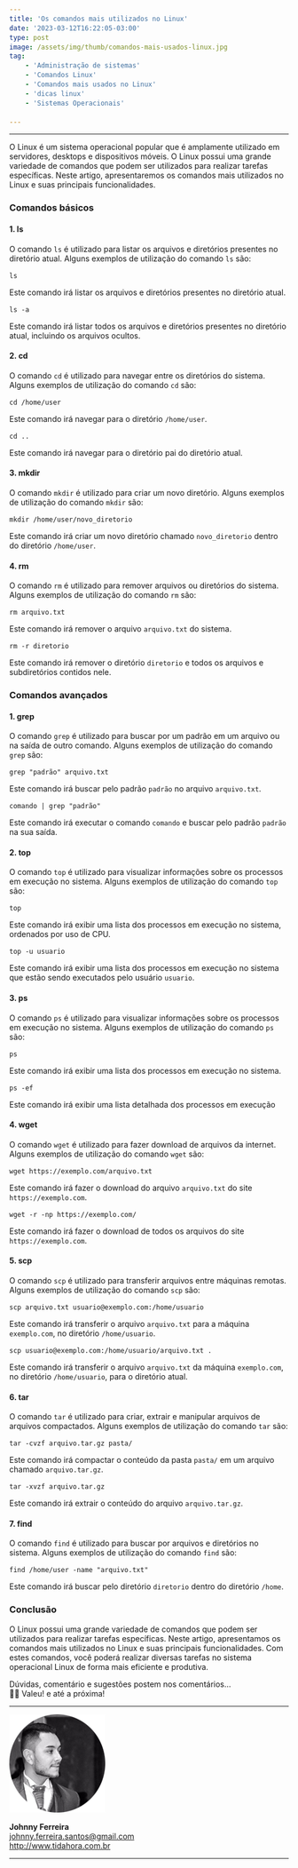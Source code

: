 ```yaml
---
title: 'Os comandos mais utilizados no Linux'
date: '2023-03-12T16:22:05-03:00'
type: post
image: /assets/img/thumb/comandos-mais-usados-linux.jpg
tag:
    - 'Administração de sistemas'
    - 'Comandos Linux'
    - 'Comandos mais usados no Linux'
    - 'dicas linux'
    - 'Sistemas Operacionais'

---
```


- - - - - -

O Linux é um sistema operacional popular que é amplamente utilizado em servidores, desktops e dispositivos móveis. O Linux possui uma grande variedade de comandos que podem ser utilizados para realizar tarefas específicas. Neste artigo, apresentaremos os comandos mais utilizados no Linux e suas principais funcionalidades.

### Comandos básicos

#### 1. ls

O comando `ls` é utilizado para listar os arquivos e diretórios presentes no diretório atual. Alguns exemplos de utilização do comando `ls` são:

```
ls
```

Este comando irá listar os arquivos e diretórios presentes no diretório atual.

```
ls -a
```

Este comando irá listar todos os arquivos e diretórios presentes no diretório atual, incluindo os arquivos ocultos.

#### 2. cd

O comando `cd` é utilizado para navegar entre os diretórios do sistema. Alguns exemplos de utilização do comando `cd` são:

```
cd /home/user
```

Este comando irá navegar para o diretório `/home/user`.

```
cd ..
```

Este comando irá navegar para o diretório pai do diretório atual.

#### 3. mkdir

O comando `mkdir` é utilizado para criar um novo diretório. Alguns exemplos de utilização do comando `mkdir` são:

```
mkdir /home/user/novo_diretorio
```

Este comando irá criar um novo diretório chamado `novo_diretorio` dentro do diretório `/home/user`.

#### 4. rm

O comando `rm` é utilizado para remover arquivos ou diretórios do sistema. Alguns exemplos de utilização do comando `rm` são:

```
rm arquivo.txt
```

Este comando irá remover o arquivo `arquivo.txt` do sistema.

```
rm -r diretorio
```

Este comando irá remover o diretório `diretorio` e todos os arquivos e subdiretórios contidos nele.

### Comandos avançados

#### 1. grep

O comando `grep` é utilizado para buscar por um padrão em um arquivo ou na saída de outro comando. Alguns exemplos de utilização do comando `grep` são:

```
grep "padrão" arquivo.txt
```

Este comando irá buscar pelo padrão `padrão` no arquivo `arquivo.txt`.

```
comando | grep "padrão"
```

Este comando irá executar o comando `comando` e buscar pelo padrão `padrão` na sua saída.

#### 2. top

O comando `top` é utilizado para visualizar informações sobre os processos em execução no sistema. Alguns exemplos de utilização do comando `top` são:

```
top
```

Este comando irá exibir uma lista dos processos em execução no sistema, ordenados por uso de CPU.

```
top -u usuario
```

Este comando irá exibir uma lista dos processos em execução no sistema que estão sendo executados pelo usuário `usuario`.

#### 3. ps

O comando `ps` é utilizado para visualizar informações sobre os processos em execução no sistema. Alguns exemplos de utilização do comando `ps` são:

```
ps
```

Este comando irá exibir uma lista dos processos em execução no sistema.

```
ps -ef
```

Este comando irá exibir uma lista detalhada dos processos em execução

#### 4. wget

O comando `wget` é utilizado para fazer download de arquivos da internet. Alguns exemplos de utilização do comando `wget` são:


```
wget https://exemplo.com/arquivo.txt
```

Este comando irá fazer o download do arquivo `arquivo.txt` do site `https://exemplo.com`.

```
wget -r -np https://exemplo.com/
```

Este comando irá fazer o download de todos os arquivos do site `https://exemplo.com`.

#### 5. scp

O comando `scp` é utilizado para transferir arquivos entre máquinas remotas. Alguns exemplos de utilização do comando `scp` são:

```
scp arquivo.txt usuario@exemplo.com:/home/usuario
```

Este comando irá transferir o arquivo `arquivo.txt` para a máquina `exemplo.com`, no diretório `/home/usuario`.

```
scp usuario@exemplo.com:/home/usuario/arquivo.txt .
```

Este comando irá transferir o arquivo `arquivo.txt` da máquina `exemplo.com`, no diretório `/home/usuario`, para o diretório atual.

#### 6. tar

O comando `tar` é utilizado para criar, extrair e manipular arquivos de arquivos compactados. Alguns exemplos de utilização do comando `tar` são:

```
tar -cvzf arquivo.tar.gz pasta/
```

Este comando irá compactar o conteúdo da pasta `pasta/` em um arquivo chamado `arquivo.tar.gz`.

```
tar -xvzf arquivo.tar.gz
```

Este comando irá extrair o conteúdo do arquivo `arquivo.tar.gz`.

#### 7. find

O comando `find` é utilizado para buscar por arquivos e diretórios no sistema. Alguns exemplos de utilização do comando `find` são:

```
find /home/user -name "arquivo.txt"
```

Este comando irá buscar pelo diretório `diretorio` dentro do diretório `/home`.

### Conclusão

O Linux possui uma grande variedade de comandos que podem ser utilizados para realizar tarefas específicas. Neste artigo, apresentamos os comandos mais utilizados no Linux e suas principais funcionalidades. Com estes comandos, você poderá realizar diversas tarefas no sistema operacional Linux de forma mais eficiente e produtiva.

Dúvidas, comentário e sugestões postem nos comentários…  
👋🏼 Valeu! e até a próxima!

- - - - - -

![](./assets/img/uploads/2017/11/foto-perfil-redondo-johnny.png)

**Johnny Ferreira**  
<johnny.ferreira.santos@gmail.com>  
<http://www.tidahora.com.br>

- - - - - -